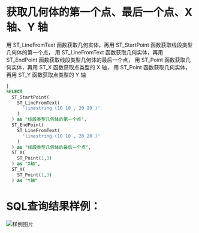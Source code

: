 # 获取几何体的第一个点、最后一个点、X 轴、Y 轴

用 ST_LineFromText 函数获取几何实体，再用 ST_StartPoint 函数获取线段类型几何体的第一个点，
用 ST_LineFromText 函数获取几何实体，再用 ST_EndPoint 函数获取线段类型几何体的最后一个点，
用 ST_Point 函数获取几何实体，再用 ST_X 函数获取点类型的 X 轴，
用 ST_Point 函数获取几何实体，再用 ST_Y 函数获取点类型的 Y 轴





```SQL
|
SELECT
  ST_StartPoint(
    ST_LineFromText(
      'linestring (10 10 , 20 20 )'
    )
  ) as "线段类型几何体的第一个点",
  ST_EndPoint(
    ST_LineFromText(
      'linestring (10 10 , 20 20 )'
    )
  ) as "线段类型几何体的最后一个点",
  ST_X(
    ST_Point(1,3)
  ) as "X轴",
  ST_Y(
    ST_Point(1,3)
  ) as "Y轴"
```

# SQL查询结果样例：

![样例图片](https://img.alicdn.com/tfs/TB1_k87QoT1gK0jSZFrXXcNCXXa-663-348.png)